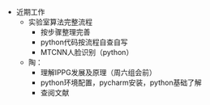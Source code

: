 + 近期工作
  + 实验室算法完整流程
    + 按步骤整理完善
    + python代码按流程自查自写
    + MTCNN人脸识别（python）
  + 陶：
    + 理解IPPG发展及原理（周六组会前）
    + python环境配置，pycharm安装，python基础了解
    + 查阅文献